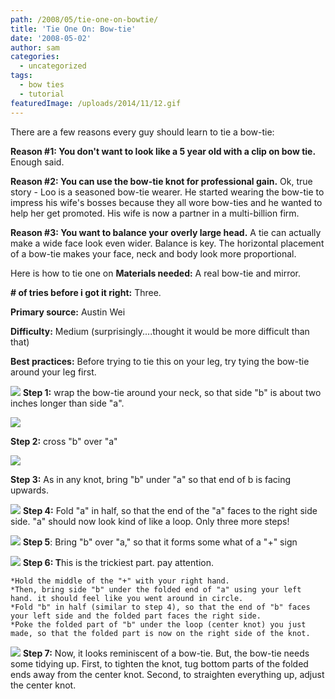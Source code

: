 ```yaml
---
path: /2008/05/tie-one-on-bowtie/
title: 'Tie One On: Bow-tie'
date: '2008-05-02'
author: sam
categories:
  - uncategorized
tags:
  - bow ties
  - tutorial
featuredImage: /uploads/2014/11/12.gif
---
```

There are a few reasons every guy should learn to tie a bow-tie:

**Reason #1: You don't want to lo****ok lik****e a 5 year old with a clip on bow tie.**
Enough said.

**Reason #2: You can use the bow-tie knot for professional gain.** 
Ok, true story - Loo is a seasoned bow-tie wearer. He started wearing the bow-tie to impress his wife's bosses because they all wore bow-ties and he wanted to help her get promoted. His wife is now a partner in a multi-billion firm.

**Reason #3: You want to balance your** **overly large head.**
A tie can actually make a wide face look even wider. Balance is key. The horizontal placement of a bow-tie makes your face, neck and body look more proportional.

Here is how to tie one on
**Materials needed:** A real bow-tie and mirror.

**\# of tries before i got it right:** Three.

**Primary source:** Austin Wei

**Difficulty:** Medium (surprisingly....thought it would be more difficult than that)

**Best practices:** Before trying to tie this on your leg, try tying the bow-tie around your leg first.

[![](http://bp3.blogger.com/_RlJ3L7W6dBw/SBsD23SHzWI/AAAAAAAAEcw/hk2-SyC12cU/s320/bowtie_1+copy.gif)](http://bp3.blogger.com/_RlJ3L7W6dBw/SBsD23SHzWI/AAAAAAAAEcw/hk2-SyC12cU/s1600-h/bowtie_1+copy.gif)
**Step 1:** wrap the bow-tie around your neck, so that side "b" is about two inches longer than side "a".

[![](http://bp0.blogger.com/_RlJ3L7W6dBw/SBsEMHSHzXI/AAAAAAAAEc4/WH--_Q_mRDI/s320/bowtie_2.gif)](http://bp0.blogger.com/_RlJ3L7W6dBw/SBsEMHSHzXI/AAAAAAAAEc4/WH--_Q_mRDI/s1600-h/bowtie_2.gif)

**Step 2:** cross "b" over "a"

[![](http://bp3.blogger.com/_RlJ3L7W6dBw/SBsEm3SHzYI/AAAAAAAAEdA/SlOlry1mGy4/s320/bowtie_3.gif)](http://bp3.blogger.com/_RlJ3L7W6dBw/SBsEm3SHzYI/AAAAAAAAEdA/SlOlry1mGy4/s1600-h/bowtie_3.gif)

**Step 3:** As in any knot, bring "b" under "a" so that end of b is facing upwards.

[![](http://bp3.blogger.com/_RlJ3L7W6dBw/SBsEm3SHzZI/AAAAAAAAEdI/tW2-1BskrS4/s320/bowtie_4.gif)](http://bp3.blogger.com/_RlJ3L7W6dBw/SBsEm3SHzZI/AAAAAAAAEdI/tW2-1BskrS4/s1600-h/bowtie_4.gif)
**Step 4:** Fold "a" in half, so that the end of the "a" faces to the right side side. "a" should now look kind of like a loop. Only three more steps!

[![](http://bp0.blogger.com/_RlJ3L7W6dBw/SBsEnHSHzaI/AAAAAAAAEdQ/NlFYwbSahjA/s320/bowtie_5.gif)](http://bp0.blogger.com/_RlJ3L7W6dBw/SBsEnHSHzaI/AAAAAAAAEdQ/NlFYwbSahjA/s1600-h/bowtie_5.gif)
**Step 5**: Bring "b" over "a," so that it forms some what of a "+" sign

[![](http://bp0.blogger.com/_RlJ3L7W6dBw/SBsEnHSHzbI/AAAAAAAAEdY/yHRq2s-kgMg/s320/bowtie_6.gif)](http://bp0.blogger.com/_RlJ3L7W6dBw/SBsEnHSHzbI/AAAAAAAAEdY/yHRq2s-kgMg/s1600-h/bowtie_6.gif)
**Step 6: T**his is the trickiest part. pay attention.

	*Hold the middle of the "+" with your right hand.
	*Then, bring side "b" under the folded end of "a" using your left hand. it should feel like you went around in circle.
	*Fold "b" in half (similar to step 4), so that the end of "b" faces your left side and the folded part faces the right side.
	*Poke the folded part of "b" under the loop (center knot) you just made, so that the folded part is now on the right side of the knot.

[![](http://bp1.blogger.com/_RlJ3L7W6dBw/SBsL-XSHzeI/AAAAAAAAEdw/FUq1fm4fnOI/s320/bowtie_7.gif)](http://bp1.blogger.com/_RlJ3L7W6dBw/SBsL-XSHzeI/AAAAAAAAEdw/FUq1fm4fnOI/s1600-h/bowtie_7.gif)
**Step 7:** Now, it looks reminiscent of a bow-tie. But, the bow-tie needs some tidying up. First, to tighten the knot, tug bottom parts of the folded ends away from the center knot. Second, to straighten everything up, adjust the center knot.